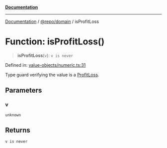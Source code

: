 [**Documentation**](../../../README.md)

***

[Documentation](../../../README.md) / [@repo/domain](../README.md) / isProfitLoss

# Function: isProfitLoss()

> **isProfitLoss**(`v`): `v is never`

Defined in: [value-objects/numeric.ts:31](https://github.com/o3osatoshi/experiment/blob/04dfa58df6e48824a200a24d77afef7ce464e1ae/packages/domain/src/value-objects/numeric.ts#L31)

Type guard verifying the value is a [ProfitLoss](../type-aliases/ProfitLoss.md).

## Parameters

### v

`unknown`

## Returns

`v is never`
